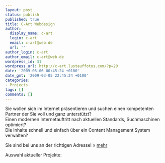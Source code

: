```yaml
---
layout: post
status: publish
published: true
title: C-Art Webdesign
author:
  display_name: c-art
  login: c-art
  email: c-art@web.de
  url: ''
author_login: c-art
author_email: c-art@web.de
wordpress_id: 31
wordpress_url: http://c-art.lustauffotos.com/?p=20
date: '2009-03-06 00:45:24 +0100'
date_gmt: '2009-03-05 22:45:24 +0100'
categories:
- Projects
tags: []
comments: []
---
```

Sie wollen sich im Internet pr&auml;sentieren und suchen einen kompetenten Partner der Sie voll und ganz unterst&uuml;tzt?<br />
Einen modernen Internetauftritt nach aktuellen Standards, Suchmaschinen optimiert?<br />
Die Inhalte schnell und einfach &uuml;ber ein Content Management System verwalten?

Sie sind bei uns an der richtigen Adresse!&nbsp;&raquo; <a href="/sign/loesungen">mehr</a>

Auswahl aktueller Projekte:
